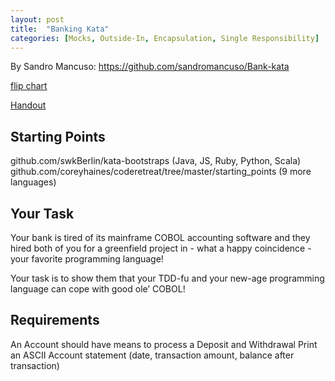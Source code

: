 ```yaml
---
layout: post
title:  "Banking Kata"
categories: [Mocks, Outside-In, Encapsulation, Single Responsibility]
---
```


By Sandro Mancuso: https://github.com/sandromancuso/Bank-kata

[flip chart](https://goo.gl/photos/STgm8SzXKmsauzmt7)

[Handout](https://goo.gl/hNywo5)

## Starting Points
github.com/swkBerlin/kata-bootstraps (Java, JS, Ruby, Python, Scala)
github.com/coreyhaines/coderetreat/tree/master/starting_points (9 more languages)

## Your Task
Your bank is tired of its mainframe COBOL accounting software and they hired both of you for a greenfield project in - what a happy coincidence - your favorite programming language!

Your task is to show them that your TDD-fu and your new-age programming language can cope with good ole’ COBOL! 

## Requirements
An Account should have means to process a Deposit and Withdrawal
Print an ASCII Account statement (date, transaction amount, balance after transaction)


